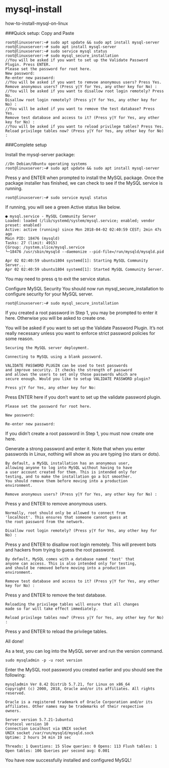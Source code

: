 # mysql-install
how-to-install-mysql-on-linux

###Quick setup: Copy and Paste

```
root@linuxserver:~# sudo apt update && sudo apt install mysql-server
root@linuxserver:~# sudo apt install mysql-server
root@linuxserver:~# sudo service mysql status
root@linuxserver:~# sudo mysql_secure_installation
//You will be asked if you want to set up the Validate Password Plugin. Press ENTER.
Please set the password for root here.
New password:
Re-enter new password:
//You will be asked if you want to remvoe anonymous users? Press Yes.
Remove anonymous users? (Press y|Y for Yes, any other key for No) :
//You will be asked if you want to disallow root login remotely? Press No.
Disallow root login remotely? (Press y|Y for Yes, any other key for No) :
//You will be asked if you want to remove the test database? Press Yes.
Remove test database and access to it? (Press y|Y for Yes, any other key for No) :
//You will be asked if you want to reload privilege tables? Press Yes.
Reload privilege tables now? (Press y|Y for Yes, any other key for No) :

```

###Complete setup

Install the mysql-server package:

```
//On Debian/Ubuntu operating systems
root@linuxserver:~# sudo apt update && sudo apt install mysql-server

```
Press y and ENTER when prompted to install the MySQL package.
Once the package installer has finished, we can check to see if the MySQL service is running.

```
root@linuxserver:~# sudo service mysql status
```
If running, you will see a green Active status like below.
```
● mysql.service - MySQL Community Server
Loaded: loaded (/lib/systemd/system/mysql.service; enabled; vendor preset: enabled)
Active: active (running) since Mon 2018-04-02 02:40:59 CEST; 2min 47s ago
Main PID: 18476 (mysqld)
Tasks: 27 (limit: 4915)
CGroup: /system.slice/mysql.service
└─18476 /usr/sbin/mysqld --daemonize --pid-file=/run/mysqld/mysqld.pid

Apr 02 02:40:59 ubuntu1804 systemd[1]: Starting MySQL Community Server...
Apr 02 02:40:59 ubuntu1804 systemd[1]: Started MySQL Community Server.
```
You may need to press q to exit the service status.

Configure MySQL Security
You should now run mysql_secure_installation to configure security for your MySQL server.
```
root@linuxserver:~# sudo mysql_secure_installation
```
If you created a root password in Step 1, you may be prompted to enter it here. Otherwise you will be asked to create one.

You will be asked if you want to set up the Validate Password Plugin. It’s not really necessary unless you want to enforce strict password policies for some reason.
```
Securing the MySQL server deployment.

Connecting to MySQL using a blank password.

VALIDATE PASSWORD PLUGIN can be used to test passwords
and improve security. It checks the strength of password
and allows the users to set only those passwords which are
secure enough. Would you like to setup VALIDATE PASSWORD plugin?

Press y|Y for Yes, any other key for No:
```

Press ENTER here if you don’t want to set up the validate password plugin.
```
Please set the password for root here.

New password:

Re-enter new password:
```
If you didn’t create a root password in Step 1, you must now create one here.

Generate a strong password and enter it. Note that when you enter passwords in Linux, nothing will show as you are typing (no stars or dots).
```
By default, a MySQL installation has an anonymous user,
allowing anyone to log into MySQL without having to have
a user account created for them. This is intended only for
testing, and to make the installation go a bit smoother.
You should remove them before moving into a production
environment.

Remove anonymous users? (Press y|Y for Yes, any other key for No) :
```
Press y and ENTER to remove anonymous users.

```
Normally, root should only be allowed to connect from
'localhost'. This ensures that someone cannot guess at
the root password from the network.

Disallow root login remotely? (Press y|Y for Yes, any other key for No) :
```
Press y and ENTER to disallow root login remotely. This will prevent bots and hackers from trying to guess the root password.


```
By default, MySQL comes with a database named 'test' that
anyone can access. This is also intended only for testing,
and should be removed before moving into a production
environment.

Remove test database and access to it? (Press y|Y for Yes, any other key for No) :
```
Press y and ENTER to remove the test database.

```
Reloading the privilege tables will ensure that all changes
made so far will take effect immediately.

Reload privilege tables now? (Press y|Y for Yes, any other key for No) :
```
Press y and ENTER to reload the privilege tables.

All done!

As a test, you can log into the MySQL server and run the version command.
```
sudo mysqladmin -p -u root version
```
Enter the MySQL root password you created earlier and you should see the following:
```
mysqladmin Ver 8.42 Distrib 5.7.21, for Linux on x86_64
Copyright (c) 2000, 2018, Oracle and/or its affiliates. All rights reserved.

Oracle is a registered trademark of Oracle Corporation and/or its
affiliates. Other names may be trademarks of their respective
owners.

Server version 5.7.21-1ubuntu1
Protocol version 10
Connection Localhost via UNIX socket
UNIX socket /var/run/mysqld/mysqld.sock
Uptime: 2 hours 34 min 19 sec

Threads: 1 Questions: 15 Slow queries: 0 Opens: 113 Flush tables: 1 Open tables: 106 Queries per second avg: 0.001
```
You have now successfully installed and configured MySQL!
